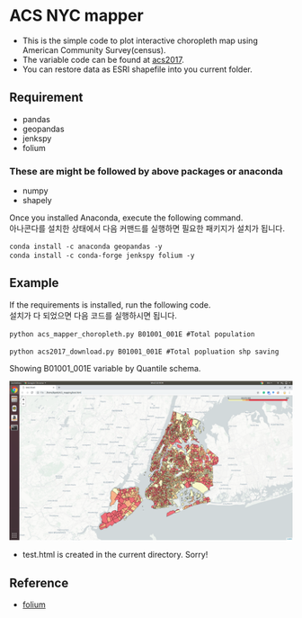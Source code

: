 # ACS NYC mapper
- This is the simple code to plot interactive choropleth map using American Community Survey(census).
- The variable code can be found at [acs2017](https://api.census.gov/data/2017/acs/acs5/variables.html).
- You can restore data as ESRI shapefile into you current folder.

## Requirement
- pandas
- geopandas
- jenkspy
- folium

### These are might be followed by above packages or anaconda
- numpy
- shapely

Once you installed Anaconda, execute the following command. \
아나콘다를 설치한 상태에서 다음 커맨드를 실행하면 필요한 패키지가 설치가 됩니다.

```
conda install -c anaconda geopandas -y
conda install -c conda-forge jenkspy folium -y
```
## Example
If the requirements is installed, run the following code. \
설치가 다 되었으면 다음 코드를 실행하시면 됩니다.

`python acs_mapper_choropleth.py B01001_001E #Total population`

`python acs2017_download.py B01001_001E #Total popluation shp saving`

Showing B01001_001E variable by Quantile schema. <br>

![img1](img/img1.png)
- test.html is created in the current directory. Sorry!

## Reference
- [folium](https://github.com/python-visualization/folium)
